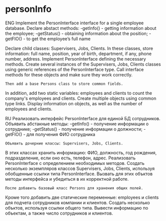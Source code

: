 # personInfo
ENG
    Implement the PersonInterface interface for a single employee database.
Declare abstact methods:
-getInfo() - getting information about the employee;
-getStatus() - obtaining information about the position;
-getFIO() - to get the employee’s full name

Declare child classes: Supervisers, Jobs, Clients.
In these classes, store information: full name, position, year of birth, department, if any, phone number, address.
Implement PersonInterface defining the necessary methods.
Create several instances of the Supervisers, Jobs, Clients classes using generic references of the PersonInterface type.
Call interface methods for these objects and make sure they work correctly.

    Then add a base Persons class to store common fields.
In addition, add two static variables: employees and clients to count the company's employees and clients.
Create multiple objects using common type links. Display information on objects, as well as the number of employees and clients.


RU
    Реализовать интерфейс PersonInterface для единой БД сотрудников.
Объявить абстакные методы:
-getInfo() - получение информации о сотруднике;
-getStatus() - получение информации о должности;
-getFIO() - для получения ФИО сотрудника

    Объявить дочерние классы: Supervisers, Jobs, Clients.
В этих классах хранить информацию: ФИО, должность, год рождения, подразделение, если оно есть, телефон, адрес.
Реализовать PersonInterface с определением необходимых методов.
Создать несколько экземпляров классов Supervisers, Jobs, Clients, используя обобщенные ссылки типа PersonInterface.
Вызвать для этих объктов методы интерфейса и убедиться в их корректной работе.

    После добавить базовый класс Persons для хранения общих полей.
Кроме того добавить две статические переменные: employees и clients для подчета сотрудников компании и клиентов.
Создать несколько объктов, используя ссылки общего типа. Вывести информацию по объектам, а также число сотрудников и клиентов.
